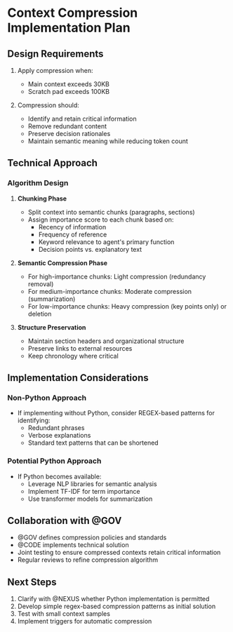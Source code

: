 # Context Compression Implementation Plan

## Design Requirements

1. Apply compression when:
   - Main context exceeds 30KB
   - Scratch pad exceeds 100KB
   
2. Compression should:
   - Identify and retain critical information
   - Remove redundant content
   - Preserve decision rationales
   - Maintain semantic meaning while reducing token count

## Technical Approach

### Algorithm Design

1. **Chunking Phase**
   - Split context into semantic chunks (paragraphs, sections)
   - Assign importance score to each chunk based on:
     - Recency of information
     - Frequency of reference
     - Keyword relevance to agent's primary function
     - Decision points vs. explanatory text

2. **Semantic Compression Phase**
   - For high-importance chunks: Light compression (redundancy removal)
   - For medium-importance chunks: Moderate compression (summarization)
   - For low-importance chunks: Heavy compression (key points only) or deletion

3. **Structure Preservation**
   - Maintain section headers and organizational structure
   - Preserve links to external resources
   - Keep chronology where critical

## Implementation Considerations

### Non-Python Approach
- If implementing without Python, consider REGEX-based patterns for identifying:
  - Redundant phrases
  - Verbose explanations
  - Standard text patterns that can be shortened

### Potential Python Approach
- If Python becomes available:
  - Leverage NLP libraries for semantic analysis
  - Implement TF-IDF for term importance
  - Use transformer models for summarization

## Collaboration with @GOV

- @GOV defines compression policies and standards
- @CODE implements technical solution
- Joint testing to ensure compressed contexts retain critical information
- Regular reviews to refine compression algorithm

## Next Steps

1. Clarify with @NEXUS whether Python implementation is permitted
2. Develop simple regex-based compression patterns as initial solution
3. Test with small context samples
4. Implement triggers for automatic compression